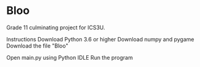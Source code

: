 # Bloo
Grade 11 culminating project for ICS3U.

Instructions
Download Python 3.6 or higher
Download numpy and pygame
Download the file "Bloo"

Open main.py using Python IDLE
Run the program
